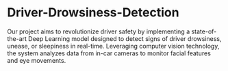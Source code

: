 # Driver-Drowsiness-Detection
Our project aims to revolutionize driver safety by implementing a state-of-the-art Deep Learning model designed to detect signs of driver drowsiness, unease, or sleepiness in real-time. Leveraging computer vision technology, the system analyzes data from in-car cameras to monitor facial features and eye movements.
